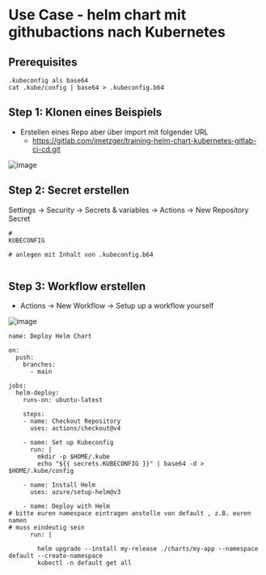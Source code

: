 # Use Case - helm chart mit githubactions nach Kubernetes 

## Prerequisites 

```
.kubeconfig als base64
cat .kube/config | base64 > .kubeconfig.b64
```

## Step 1: Klonen eines Beispiels 

   * Erstellen eines Repo aber über import mit folgender URL 
     * https://gitlab.com/jmetzger/training-helm-chart-kubernetes-gitlab-ci-cd.git

![image](https://github.com/user-attachments/assets/68e8aa22-ea52-4a6d-9379-7bd5b6d0a151)

## Step 2: Secret erstellen 

Settings -> Security -> Secrets & variables -> Actions -> New Repository Secret 

```
#
KUBECONFIG

# anlegen mit Inhalt von .kubeconfig.b64


```

## Step 3: Workflow erstellen 

  * Actions -> New Workflow -> Setup up a workflow yourself 

![image](https://github.com/user-attachments/assets/884ebadd-70bf-42c9-b18f-f44b3d948e91)


```
name: Deploy Helm Chart

on:
  push:
    branches:
      - main

jobs:
  helm-deploy:
    runs-on: ubuntu-latest

    steps:
    - name: Checkout Repository
      uses: actions/checkout@v4

    - name: Set up Kubeconfig
      run: |
        mkdir -p $HOME/.kube
        echo "${{ secrets.KUBECONFIG }}" | base64 -d > $HOME/.kube/config

    - name: Install Helm
      uses: azure/setup-helm@v3

    - name: Deploy with Helm
# bitte euren namespace eintragen anstelle von default , z.B. euren namen
# muss eindeutig sein 
      run: |

        helm upgrade --install my-release ./charts/my-app --namespace default --create-namespace
        kubectl -n default get all




```
